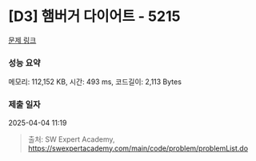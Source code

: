 # [D3] 햄버거 다이어트 - 5215 

[문제 링크](https://swexpertacademy.com/main/code/problem/problemDetail.do?contestProbId=AWT-lPB6dHUDFAVT) 

### 성능 요약

메모리: 112,152 KB, 시간: 493 ms, 코드길이: 2,113 Bytes

### 제출 일자

2025-04-04 11:19



> 출처: SW Expert Academy, https://swexpertacademy.com/main/code/problem/problemList.do